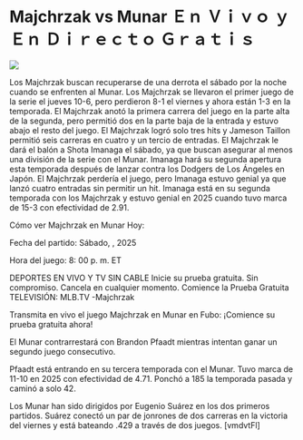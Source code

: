 # Majchrzak vs Munar Ｅｎ Ｖｉｖｏ ｙ Ｅｎ Ｄｉｒｅｃｔｏ Ｇｒａｔｉｓ  
  
  
[![](https://i.imgur.com/qSNzIqt.png)](https://movie.rssnews.media/OHiELNKgI.php)  
  
Los Majchrzak buscan recuperarse de una derrota el sábado por la noche cuando se enfrenten al Munar. Los Majchrzak se llevaron el primer juego de la serie el jueves 10-6, pero perdieron 8-1 el viernes y ahora están 1-3 en la temporada. El Majchrzak anotó la primera carrera del juego en la parte alta de la segunda, pero permitió dos en la parte baja de la entrada y estuvo abajo el resto del juego. El Majchrzak logró solo tres hits y Jameson Taillon permitió seis carreras en cuatro y un tercio de entradas. El Majchrzak le dará el balón a Shota Imanaga el sábado, ya que buscan asegurar al menos una división de la serie con el Munar. Imanaga hará su segunda apertura esta temporada después de lanzar contra los Dodgers de Los Ángeles en Japón. El Majchrzak perdería el juego, pero Imanaga estuvo genial ya que lanzó cuatro entradas sin permitir un hit. Imanaga está en su segunda temporada con los Majchrzak y estuvo genial en 2025 cuando tuvo marca de 15-3 con efectividad de 2.91.

Cómo ver Majchrzak en Munar Hoy:

Fecha del partido: Sábado, , 2025

Hora del juego: 8: 00 p. m. ET

DEPORTES EN VIVO Y TV SIN CABLE
Inicie su prueba gratuita. Sin compromiso. Cancela en cualquier momento.
Comience la Prueba Gratuita
TELEVISIÓN: MLB.TV -Majchrzak

Transmita en vivo el juego Majchrzak en Munar en Fubo: ¡Comience su prueba gratuita ahora! 

El Munar contrarrestará con Brandon Pfaadt mientras intentan ganar un segundo juego consecutivo.

Pfaadt está entrando en su tercera temporada con el Munar. Tuvo marca de 11-10 en 2025 con efectividad de 4.71. Ponchó a 185 la temporada pasada y caminó a solo 42.

Los Munar han sido dirigidos por Eugenio Suárez en los dos primeros partidos. Suárez conectó un par de jonrones de dos carreras en la victoria del viernes y está bateando .429 a través de dos juegos. [vmdvtFl]